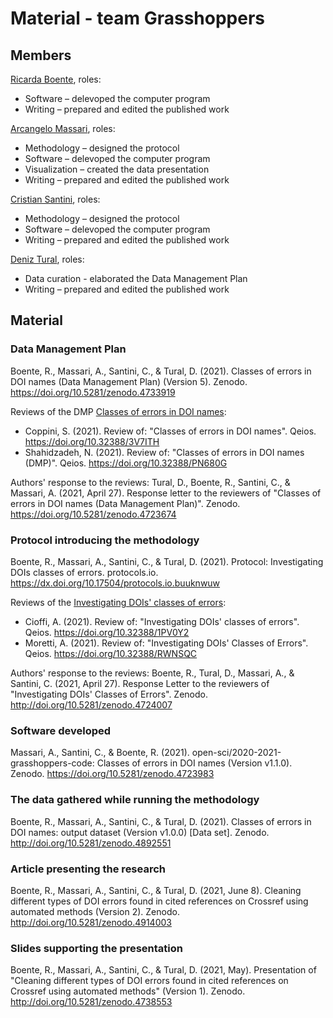 # Material - team Grasshoppers

## Members
[Ricarda Boente](https://github.com/Adracir), roles:
* Software – delevoped the computer program  
* Writing – prepared and edited  the published work 

[Arcangelo Massari](https://github.com/arcangelo7), roles:
* Methodology – designed the protocol
* Software – delevoped the computer program
* Visualization – created the data presentation
* Writing – prepared and edited  the published work

[Cristian Santini](https://github.com/sntcristian), roles:
* Methodology – designed the protocol
* Software – delevoped the computer program
* Writing – prepared and edited  the published work

[Deniz Tural](https://github.com/denizovski), roles:
* Data curation - elaborated the Data Management Plan
* Writing – prepared and edited  the published work

## Material

### Data Management Plan
Boente, R., Massari, A., Santini, C., & Tural, D. (2021). Classes of errors in DOI names (Data Management Plan) (Version 5). Zenodo. https://doi.org/10.5281/zenodo.4733919 

Reviews of the DMP [Classes of errors in DOI names](https://zenodo.org/record/4665853#.YI6CzLUzaUk):
* Coppini, S. (2021). Review of: "Classes of errors in DOI names". Qeios. https://doi.org/10.32388/3V7ITH
* Shahidzadeh, N. (2021). Review of: "Classes of errors in DOI names (DMP)". Qeios. https://doi.org/10.32388/PN680G

Authors' response to the reviews:
Tural, D., Boente, R., Santini, C., & Massari, A. (2021, April 27). Response letter to the reviewers of "Classes of errors in DOI names (Data Management Plan)". Zenodo. https://doi.org/10.5281/zenodo.4723674

### Protocol introducing the methodology
Boente, R., Massari, A., Santini, C., & Tural, D. (2021). Protocol: Investigating DOIs classes of errors. protocols.io.
https://dx.doi.org/10.17504/protocols.io.buuknwuw

Reviews of the [Investigating DOIs' classes of errors](dx.doi.org/10.17504/protocols.io.bt65nrg6):
* Cioffi, A. (2021). Review of: "Investigating DOIs' classes of errors". Qeios. https://doi.org/10.32388/1PV0Y2
* Moretti, A. (2021). Review of: "Investigating DOIs' Classes of Errors". Qeios. https://doi.org/10.32388/RWNSQC

Authors' response to the reviews:
Boente, R., Tural, D., Massari, A., & Santini, C. (2021, April 27). Response Letter to the reviewers of "Investigating DOIs' Classes of Errors". Zenodo. http://doi.org/10.5281/zenodo.4724007

### Software developed
Massari, A., Santini, C., & Boente, R. (2021). open-sci/2020-2021-grasshoppers-code: Classes of errors in DOI names (Version v1.1.0). Zenodo. https://doi.org/10.5281/zenodo.4723983

### The data gathered while running the methodology
Boente, R., Massari, A., Santini, C., & Tural, D. (2021). Classes of errors in DOI names: output dataset (Version v1.0.0) [Data set]. Zenodo. http://doi.org/10.5281/zenodo.4892551

### Article presenting the research
Boente, R., Massari, A., Santini, C., & Tural, D. (2021, June 8). Cleaning different types of DOI errors found in cited references on Crossref using automated methods (Version 2). Zenodo. http://doi.org/10.5281/zenodo.4914003

### Slides supporting the presentation
Boente, R., Massari, A., Santini, C., & Tural, D. (2021, May). Presentation of "Cleaning different types of DOI errors found in cited references on Crossref using automated methods" (Version 1). Zenodo. http://doi.org/10.5281/zenodo.4738553



